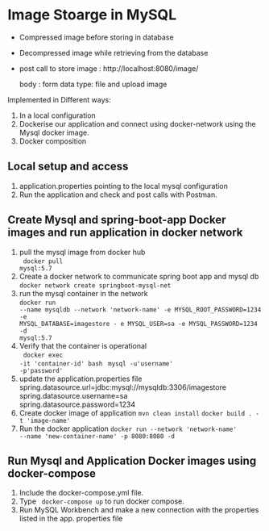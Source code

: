 # Image Stoarge in MySQL

- Compressed image before storing in database
- Decompressed image while retrieving from the database
- post call to store image : http://localhost:8080/image/ 
  
  body : form data type: file and upload image 


Implemented in Different ways:
1) In a local configuration
2) Dockerise our application and connect using docker-network using the Mysql docker image.
3) Docker composition

Local setup and access
---
1) application.properties pointing to the local mysql configuration
2) Run the application and check and post calls with Postman.

Create Mysql and spring-boot-app Docker images and run application in docker network
---
1) pull the mysql image from docker hub<br />
<code> docker pull mysql:5.7</code>
2) Create a docker network to communicate spring boot app and mysql db <br/>
<code>docker network create springboot-mysql-net</code>
3) run the mysql container in the network <br />
<code>docker run --name mysqldb --network 'network-name' -e MYSQL_ROOT_PASSWORD=1234 -e MYSQL_DATABASE=imagestore -
e MYSQL_USER=sa -e MYSQL_PASSWORD=1234 -d mysql:5.7
</code><br />
4) Verify that the container is operational<br />
<code> docker exec -it 'container-id' bash</code>
<code> mysql -u'username' -p'password'</code><br />
5) update the application.properties file
   spring.datasource.url=jdbc:mysql://mysqldb:3306/imagestore<br />
   spring.datasource.username=sa<br />
   spring.datasource.password=1234<br />
6) Create docker image of application
<code>mvn clean install</code>
<code>docker build . -t 'image-name'</code>
7) Run the docker application 
<code>docker run --network 'network-name' --name 'new-container-name' -p 8080:8080 -d <image-name></code>

Run Mysql and Application Docker images using docker-compose
---
1) Include the docker-compose.yml file.
2) Type <code> docker-compose up</code> to run docker compose.
3) Run MySQL Workbench and make a new connection with the properties listed in the app. properties file
